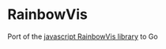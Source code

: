 # RainbowVis
Port of the [javascript RainbowVis library](https://github.com/anomal/RainbowVis-JS) to Go

